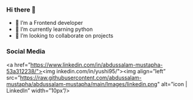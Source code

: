 ### Hi there 👋






- 🔭 I’m a Frontend developer
- 🌱 I’m currently learning python
- 👯 I’m looking to collaborate on projects

### Social Media

<a href=”https://www.linkedin.com/in/abdussalam-mustapha-53a312238/"><img inkedin.com/in/yushi95/"><img align=”left” src=”https://raw.githubusercontent.com/abdussalam-mustapha/abdussalam-mustapha/main/Images/linkedin.png" alt=”icon | LinkedIn” width=”10px”/></a>









